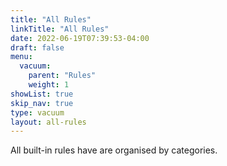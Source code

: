 ```yaml
---
title: "All Rules"
linkTitle: "All Rules"
date: 2022-06-19T07:39:53-04:00
draft: false
menu:
  vacuum:
    parent: "Rules"
    weight: 1
showList: true
skip_nav: true
type: vacuum
layout: all-rules
---
```


All built-in rules have are organised by categories. 